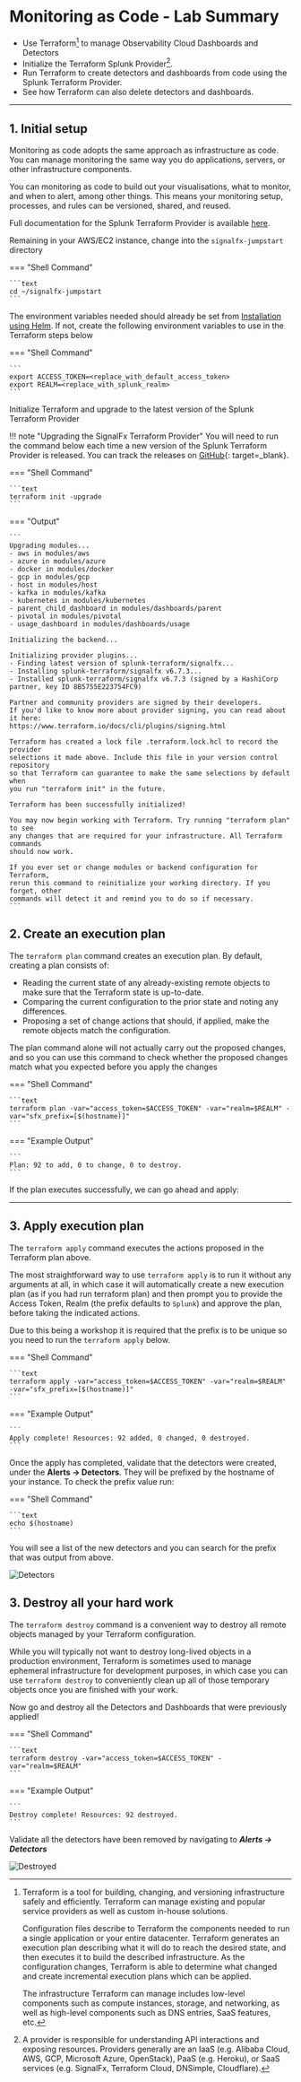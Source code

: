 # Monitoring as Code - Lab Summary

* Use Terraform[^1] to manage Observability Cloud Dashboards and Detectors
* Initialize the Terraform Splunk Provider[^2].
* Run Terraform to create detectors and dashboards from code using the Splunk Terraform Provider.
* See how Terraform can also delete detectors and dashboards.

---

## 1. Initial setup

Monitoring as code adopts the same approach as infrastructure as code. You can manage monitoring the same way you do applications, servers, or other infrastructure components.

You can monitoring as code to build out your visualisations, what to monitor, and when to alert, among other things. This means your monitoring setup, processes, and rules can be versioned, shared, and reused.

Full documentation for the Splunk Terraform Provider is available [here](https://registry.terraform.io/providers/splunk-terraform/signalfx/latest/docs).

Remaining in your AWS/EC2 instance, change into the `signalfx-jumpstart` directory

=== "Shell Command"

    ```text
    cd ~/signalfx-jumpstart
    ```

The environment variables needed should already be set from [Installation using Helm](../../otel/k3s/#2-installation-using-helm). If not, create the following environment variables to use in the Terraform steps below

=== "Shell Command"

    ```
    export ACCESS_TOKEN=<replace_with_default_access_token>
    export REALM=<replace_with_splunk_realm>
    ```

Initialize Terraform and upgrade to the latest version of the Splunk Terraform Provider

!!! note "Upgrading the SignalFx Terraform Provider"
    You will need to run the command below each time a new version of the Splunk Terraform Provider is released. You can track the releases on [GitHub](https://github.com/splunk-terraform/terraform-provider-signalfx/releases){: target=_blank}.

=== "Shell Command"

    ```text
    terraform init -upgrade
    ```

=== "Output"

    ```
    Upgrading modules...
    - aws in modules/aws
    - azure in modules/azure
    - docker in modules/docker
    - gcp in modules/gcp
    - host in modules/host
    - kafka in modules/kafka
    - kubernetes in modules/kubernetes
    - parent_child_dashboard in modules/dashboards/parent
    - pivotal in modules/pivotal
    - usage_dashboard in modules/dashboards/usage

    Initializing the backend...

    Initializing provider plugins...
    - Finding latest version of splunk-terraform/signalfx...
    - Installing splunk-terraform/signalfx v6.7.3...
    - Installed splunk-terraform/signalfx v6.7.3 (signed by a HashiCorp partner, key ID 8B5755E223754FC9)

    Partner and community providers are signed by their developers.
    If you'd like to know more about provider signing, you can read about it here:
    https://www.terraform.io/docs/cli/plugins/signing.html

    Terraform has created a lock file .terraform.lock.hcl to record the provider
    selections it made above. Include this file in your version control repository
    so that Terraform can guarantee to make the same selections by default when
    you run "terraform init" in the future.

    Terraform has been successfully initialized!

    You may now begin working with Terraform. Try running "terraform plan" to see
    any changes that are required for your infrastructure. All Terraform commands
    should now work.

    If you ever set or change modules or backend configuration for Terraform,
    rerun this command to reinitialize your working directory. If you forget, other
    commands will detect it and remind you to do so if necessary.
    ```

## 2. Create an execution plan

The `terraform plan` command creates an execution plan. By default, creating a plan consists of:

 - Reading the current state of any already-existing remote objects to make sure that the Terraform state is up-to-date.
 - Comparing the current configuration to the prior state and noting any differences.
 - Proposing a set of change actions that should, if applied, make the remote objects match the configuration.

The plan command alone will not actually carry out the proposed changes, and so you can use this command to check whether the proposed changes match what you expected before you apply the changes

=== "Shell Command"

    ```text
    terraform plan -var="access_token=$ACCESS_TOKEN" -var="realm=$REALM" -var="sfx_prefix=[$(hostname)]"
    ```

=== "Example Output"

    ```
    Plan: 92 to add, 0 to change, 0 to destroy.
    ```

If the plan executes successfully, we can go ahead and apply:

---

## 3. Apply execution plan

The `terraform apply` command executes the actions proposed in the Terraform plan above.

The most straightforward way to use `terraform apply` is to run it without any arguments at all, in which case it will automatically create a new execution plan (as if you had run terraform plan) and then prompt you to provide the Access Token, Realm (the prefix defaults to `Splunk`) and approve the plan, before taking the indicated actions. 

Due to this being a workshop it is required that the prefix is to be unique so you need to run the `terraform apply` below.

=== "Shell Command"

    ```text
    terraform apply -var="access_token=$ACCESS_TOKEN" -var="realm=$REALM" -var="sfx_prefix=[$(hostname)]"
    ```

=== "Example Output"

    ```
    Apply complete! Resources: 92 added, 0 changed, 0 destroyed.
    ```

Once the apply has completed, validate that the detectors were created, under the **Alerts → Detectors**. They will be prefixed by the hostname of your instance. To check the prefix value run:

=== "Shell Command"

    ```text
    echo $(hostname)
    ```

 You will see a list of the new detectors and you can search for the prefix that was output from above.

![Detectors](../images/monitoring-as-code/detectors.png)

## 3. Destroy all your hard work

The `terraform destroy` command is a convenient way to destroy all remote objects managed by your Terraform configuration.

While you will typically not want to destroy long-lived objects in a production environment, Terraform is sometimes used to manage ephemeral infrastructure for development purposes, in which case you can use `terraform destroy` to conveniently clean up all of those temporary objects once you are finished with your work.

Now go and destroy all the Detectors and Dashboards that were previously applied!

=== "Shell Command"

    ```text
    terraform destroy -var="access_token=$ACCESS_TOKEN" -var="realm=$REALM"
    ```

=== "Example Output"

    ```
    Destroy complete! Resources: 92 destroyed.
    ```
    
Validate all the detectors have been removed by navigating to _**Alerts → Detectors**_

![Destroyed](../images/monitoring-as-code/destroy.png)

[^1]:
    Terraform is a tool for building, changing, and versioning infrastructure safely and efficiently. Terraform can manage existing and popular service providers as well as custom in-house solutions.

    Configuration files describe to Terraform the components needed to run a single application or your entire datacenter. Terraform generates an execution plan describing what it will do to reach the desired state, and then executes it to build the described infrastructure. As the configuration changes, Terraform is able to determine what changed and create incremental execution plans which can be applied.

    The infrastructure Terraform can manage includes low-level components such as compute instances, storage, and networking, as well as high-level components such as DNS entries, SaaS features, etc.
[^2]:
    A provider is responsible for understanding API interactions and exposing resources. Providers generally are an IaaS (e.g. Alibaba Cloud, AWS, GCP, Microsoft Azure, OpenStack), PaaS (e.g. Heroku), or SaaS services (e.g. SignalFx, Terraform Cloud, DNSimple, Cloudflare).
